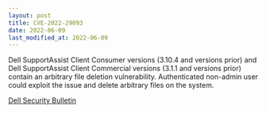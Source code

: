```yaml
---
layout: post
title: CVE-2022-29093
date: 2022-06-09
last_modified_at: 2022-06-09
---
```


Dell SupportAssist Client Consumer versions (3.10.4 and versions prior) and Dell SupportAssist Client Commercial versions (3.1.1 and versions prior) contain an arbitrary file deletion vulnerability. Authenticated non-admin user could exploit the issue and delete arbitrary files on the system.

[Dell Security Bulletin](https://www.dell.com/support/kbdoc/en-us/000200456/dsa-2022-139-dell-supportassist-for-home-pcs-and-business-pcs-security-update-for-multiple-security-vulnerabilities)